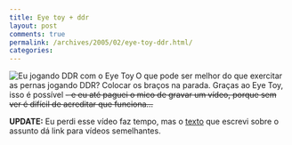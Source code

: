 ```yaml
---
title: Eye toy + ddr
layout: post
comments: true
permalink: /archives/2005/02/eye-toy-ddr.html/
categories:
---
```

<img src="//chester.me/img/blig/eyetoy_ddr.jpg" border=0 align="left" alt="Eu jogando DDR com o Eye Toy">O que pode ser melhor do que exercitar as pernas jogando DDR? Colocar os braços na parada. Graças ao Eye Toy, isso é possível <strike>- e eu até paguei o mico de gravar um vídeo, porque sem ver é difícil de acreditar que funciona&#8230;</strike>

**UPDATE:** Eu perdi esse vídeo faz tempo, mas o <a href="eyetoy.html">texto</a> que escrevi sobre o assunto dá link para vídeos semelhantes.
